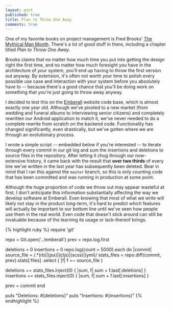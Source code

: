 ```yaml
---
layout: post
published: true
title: Plan to Throw One Away
comments: true
---
```


One of my favorite books on project management is Fred Brooks' [The Mythical Man Month](https://en.wikipedia.org/wiki/The_Mythical_Man-Month). There's a lot of good stuff in there, including a chapter titled *Plan to Throw One Away*.

Brooks claims that no matter how much time you put into getting the design right the first time, and no matter how much foresight you have in the architecture of your system, you'll end up having to throw the first version out anyway. By extension, it's often not worth your time to polish every possible use case and interaction with your system before you absolutely have to -- because there's a good chance that you'll be doing work on something that you're just going to throw away anyway.

I decided to test this on the [Emberall](https://emberall.com) website code base, which is almost exactly one year old. Although we've pivoted to a new market (from wedding and funeral albums to interviewing senior citizens) and completely rewritten our Android application to match it, we've never needed to do a complete rewrite from scratch on the backend code. Functionality has changed significantly, even drastically, but we've gotten where we are through an evolutionary process.

I wrote a simple script -- embedded below if you're interested -- to iterate through every commit in our git log and sum the insertions and deletions to source files in the repository. After letting it chug through our now-extensive history, it came back with the result that **over two thirds** of every line we've written in the last year has subsequently been deleted. Bear in mind that I ran this against the `master` branch, so this is only counting code that has been committed and was running in production at some point.

Although the huge proportion of code we throw out may appear wasteful at first, I don't anticipate this information substantially affecting the way we develop software at Emberall. Even knowing that most of what we write will likely not stay in the product long-term, it's hard to predict *which* features will actually be important to our bottom line until we've seen how people use them in the real world. Even code that doesn't stick around can still be invaluable because of the learning its usage or lack-thereof brings.

{% highlight ruby %}
require 'git'

repo = Git.open('../emberall')
prev = repo.log.first

deletions = 0
insertions = 0
repo.log(count = 5000).each do |commit|
  source_file = /.*(rb)|(jsx)|(cljs)|(scss)|(yml)/
  stats_files = repo.diff(commit, prev).stats[:files]
                                    .select { |f| f =~ source_file }
  
  deletions += stats_files.inject(0) { |sum, f| sum + f.last[:deletions] }
  insertions += stats_files.inject(0) { |sum, f| sum + f.last[:insertions] }

  prev = commit
end

puts "Deletions: #{deletions}"
puts "Insertions: #{insertions}"
{% endhighlight %}